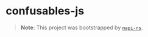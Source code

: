 # confusables-js

> **Note**: This project was bootstrapped by [`napi-rs`](https://napi.rs).
<!-- 
TODO: Update this

I decided to not publish this anywhere because it seems that publishing pre-compiled binaries on
NPM is quite the hassle (at least compared to python) and stuff generally just did not work for me
at all 🗿

## Installing confusables-js

Installing confusables-js requires a [supported version of Node and Rust](https://github.com/neon-bindings/neon#platform-support).

You can install the project with npm. In the project directory, run:

```sh
$ npm install
```

This will generate an `index.node` (~ `379.9KB`) file which you can import with `require('.')` if
you are in the same directory.

## Exploring confusables-js

After building confusables-js, you can check out [this](./test.js) file for usage examples. -->
